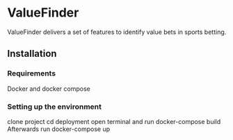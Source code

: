 # ValueFinder
ValueFinder delivers a set of features to identify value bets in sports betting.

## Installation

### Requirements
Docker and docker compose

### Setting up the environment
clone project
cd deployment
open terminal and run docker-compose build
Afterwards run docker-compose up



